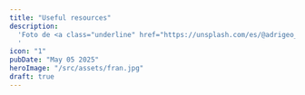 ```yaml
---
title: "Useful resources"
description:
  'Foto de <a class="underline" href="https://unsplash.com/es/@adrigeo_?utm_content=creditCopyText&utm_medium=referral&utm_source=unsplash" >Adrianna Geo</a> en <a class="underline" href="https://unsplash.com/es/fotos/una-pintura-en-el-techo-de-un-edificio-1rBg5YSi00c?utm_content=creditCopyText&utm_medium=referral&utm_source=unsplash">Unsplash</a>
  '
icon: "1"
pubDate: "May 05 2025"
heroImage: "/src/assets/fran.jpg"
draft: true
---
```

